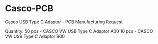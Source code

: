 # Casco-PCB
Casco USB Type C Adaptor  - PCB Manufacturing Request

Quantity: 
50 pcs - CASCO VW USB Type C Adaptor A00
10 pcs - CASCO VW USB Type C Adaptor B00
